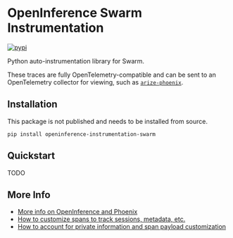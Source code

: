 # OpenInference Swarm Instrumentation

[![pypi](https://badge.fury.io/py/openinference-instrumentation-swarm.svg)](https://pypi.org/project/openinference-instrumentation-swarm/)

Python auto-instrumentation library for Swarm.

These traces are fully OpenTelemetry-compatible and can be sent to an OpenTelemetry collector for viewing, such as [`arize-phoenix`](https://github.com/Arize-ai/phoenix).


## Installation

This package is not published and needs to be installed from source.

```shell
pip install openinference-instrumentation-swarm
```

## Quickstart

TODO

## More Info

* [More info on OpenInference and Phoenix](https://docs.arize.com/phoenix)
* [How to customize spans to track sessions, metadata, etc.](https://github.com/Arize-ai/openinference/tree/main/python/openinference-instrumentation#customizing-spans)
* [How to account for private information and span payload customization](https://github.com/Arize-ai/openinference/tree/main/python/openinference-instrumentation#tracing-configuration)